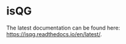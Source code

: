 isQG
==================

The latest documentation can be found here: https://isqg.readthedocs.io/en/latest/.
